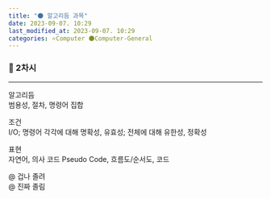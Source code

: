 ```yaml
---
title: "🌑 알고리듬 과목"
date: 2023-09-07. 10:29
last_modified_at: 2023-09-07. 10:29
categories: ⭐Computer 🌑Computer-General
---
```


### 💫 2차시

---

알고리듬  
범용성, 절차, 명령어 집합  

조건  
I/O; 명령어 각각에 대해 명확성, 유효성; 전체에 대해 유한성, 정확성  

표현  
자연어, 의사 코드 Pseudo Code, 흐름도/순서도, 코드  

@ 겁나 졸려  
@ 진짜 졸림  
